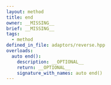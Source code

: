 ```yaml
---
layout: method
title: end
owner: __MISSING__
brief: __MISSING__
tags:
  - method
defined_in_file: adaptors/reverse.hpp
overloads:
  auto end():
    description: __OPTIONAL__
    return: __OPTIONAL__
    signature_with_names: auto end()
---
```

